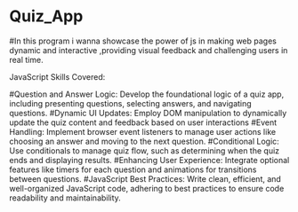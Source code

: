 # Quiz_App
#In this program i wanna showcase the power of js in making web pages dynamic and interactive ,providing visual feedback and challenging users in real time.

JavaScript Skills Covered:

#Question and Answer Logic: Develop the foundational logic of a quiz app, including presenting questions, selecting answers, and navigating questions.
#Dynamic UI Updates: Employ DOM manipulation to dynamically update the quiz content and feedback based on user interactions
#Event Handling: Implement browser event listeners to manage user actions like choosing an answer and moving to the next question.
#Conditional Logic: Use conditionals to manage quiz flow, such as determining when the quiz ends and displaying results.
#Enhancing User Experience: Integrate optional features like timers for each question and animations for transitions between questions.
#JavaScript Best Practices: Write clean, efficient, and well-organized JavaScript code, adhering to best practices to ensure code readability and maintainability.
